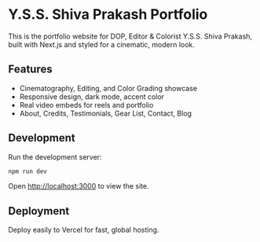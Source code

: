
# Y.S.S. Shiva Prakash Portfolio

This is the portfolio website for DOP, Editor & Colorist Y.S.S. Shiva Prakash, built with Next.js and styled for a cinematic, modern look.

## Features
- Cinematography, Editing, and Color Grading showcase
- Responsive design, dark mode, accent color
- Real video embeds for reels and portfolio
- About, Credits, Testimonials, Gear List, Contact, Blog

## Development

Run the development server:
```bash
npm run dev
```
Open [http://localhost:3000](http://localhost:3000) to view the site.

## Deployment
Deploy easily to Vercel for fast, global hosting.
